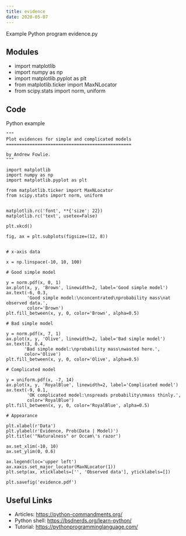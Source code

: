 ```yaml
---
title: evidence
date: 2020-05-07
---
```

Example Python program evidence.py

## Modules

* import matplotlib
* import numpy as np
* import matplotlib.pyplot as plt
* from matplotlib.ticker import MaxNLocator
* from scipy.stats import norm, uniform

## Code

Python example

    """
    Plot evidences for simple and complicated models
    ================================================
    
    by Andrew Fowlie.
    """
    
    import matplotlib
    import numpy as np
    import matplotlib.pyplot as plt
    
    from matplotlib.ticker import MaxNLocator
    from scipy.stats import norm, uniform
    
    
    matplotlib.rc('font', **{'size': 22})
    matplotlib.rc('text', usetex=False)
    
    plt.xkcd()
    
    fig, ax = plt.subplots(figsize=(12, 8))
    
    
    # x-axis data
    
    x = np.linspace(-10, 10, 100)
    
    # Good simple model
    
    y = norm.pdf(x, 0, 1)
    ax.plot(x, y, 'Brown', linewidth=2, label='Good simple model')
    ax.text(-6, 0.3,
            'Good simple model:\nconcentrated\nprobability mass\nat observed data.',
            color='Brown')
    plt.fill_between(x, y, 0, color='Brown', alpha=0.5)
    
    # Bad simple model
    
    y = norm.pdf(x, 7, 1)
    ax.plot(x, y, 'Olive', linewidth=2, label='Bad simple model')
    ax.text(3, 0.4,
           'Bad simple model:\nprobability mass\nwasted here.',
           color='Olive')
    plt.fill_between(x, y, 0, color='Olive', alpha=0.5)
    
    # Complicated model
    
    y = uniform.pdf(x, -7, 14)
    ax.plot(x, y, 'RoyalBlue', linewidth=2, label='Complicated model')
    ax.text(-9, 0.1,
            'OK complicated model:\nspreads probability\nmass thinly.',
            color='RoyalBlue')
    plt.fill_between(x, y, 0, color='RoyalBlue', alpha=0.5)
    
    # Appearance
    
    plt.xlabel(r'Data')
    plt.ylabel(r'Evidence, Prob(Data | Model)')
    plt.title('"Naturalness" or Occam\'s razor')
    
    ax.set_xlim(-10, 10)
    ax.set_ylim(0, 0.6)
    
    ax.legend(loc='upper left')
    ax.xaxis.set_major_locator(MaxNLocator(1))
    plt.setp(ax, xticklabels=['', 'Observed data'], yticklabels=[])
    
    plt.savefig('evidence.pdf')

## Useful Links

- Articles: https://python-commandments.org/
- Python shell: https://bsdnerds.org/learn-python/
- Tutorial: https://pythonprogramminglanguage.com/
